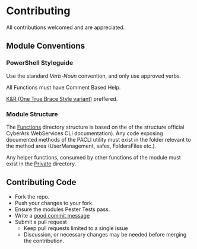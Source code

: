 # Contributing

All contributions welcomed and are appreciated.

## Module Conventions

### PowerShell Styleguide
Use the standard *Verb*-*Noun* convention, and only use approved verbs.

All Functions must have Comment Based Help.

[K&R (One True Brace Style variant)](https://github.com/PoshCode/PowerShellPracticeAndStyle/issues/81) preffered.

### Module Structure
The [Functions](Functions/) directory structure is based on the of the structure official CyberArk WebServices CLI documentation).
Any code exposing documented methods of the PACLI utility must exist in the folder relevant to the method area (UserManagement, safes, FoldersFiles etc.).

Any helper functions, consumed by other functions of the module must exist in the [Private](Private/) directory.

## Contributing Code

- Fork the repo.
- Push your changes to your fork.
- Ensure the modules Pester Tests pass.
- Write a [good commit message][commit]
- Submit a pull request
  - Keep pull requests limited to a single issue
  - Discussion, or necessary changes may be needed before merging the contribution.

[commit]: http://tbaggery.com/2008/04/19/a-note-about-git-commit-messages.html

